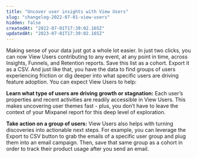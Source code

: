 ```yaml
---
title: "Uncover user insights with View Users"
slug: "changelog-2022-07-01-view-users"
hidden: false
createdAt: "2022-07-01T17:39:02.165Z"
updatedAt: "2023-07-01T17:39:02.165Z"
---
```


Making sense of your data just got a whole lot easier. In just two clicks, you can now View Users contributing to any event, at any point in time, across Insights, Funnels, and Retention reports. Save this list as a cohort. Export it as a CSV. And just like that, you have the data to find groups of users experiencing friction or dig deeper into what specific users are driving feature adoption. You can expect View Users to help:

**Learn what type of users are driving growth or stagnation:** Each user’s properties and recent activities are readily accessible in View Users. This makes uncovering user themes fast - plus, you don’t have to leave the context of your Mixpanel report for this deep level of exploration. 

**Take action on a group of users:** View Users also helps with turning discoveries into actionable next steps. For example, you can leverage the Export to CSV button to grab the emails of a specific user group and plug them into an email campaign. Then, save that same group as a cohort in order to track their product usage after you send an email.

